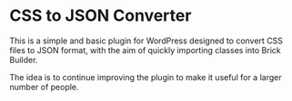 # CSS to JSON Converter

This is a simple and basic plugin for WordPress designed to convert CSS files to JSON format, with the aim of quickly importing classes into Brick Builder.

The idea is to continue improving the plugin to make it useful for a larger number of people.
